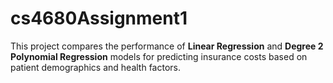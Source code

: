 # cs4680Assignment1
This project compares the performance of **Linear Regression** and **Degree 2 Polynomial Regression** models for predicting insurance costs based on patient demographics and health factors.
